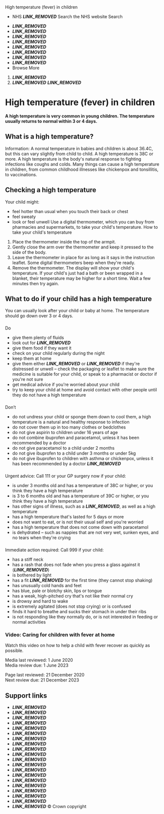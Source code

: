 
High temperature (fever) in children
 - NHS
___LINK_REMOVED___
Search the NHS website
Search
* ___LINK_REMOVED___
* ___LINK_REMOVED___
* ___LINK_REMOVED___
* ___LINK_REMOVED___
* ___LINK_REMOVED___
* ___LINK_REMOVED___
* ___LINK_REMOVED___
* ___LINK_REMOVED___
* Browse
 More
1. ___LINK_REMOVED___
2. ___LINK_REMOVED___
___LINK_REMOVED___ 
# High temperature (fever) in children
**A high temperature is very common in young children. The temperature usually returns to normal within 3 or 4 days.**
## What is a high temperature?
Information: 
A normal temperature in babies and children is about 36.4C, but this can vary slightly from child to child.
A high temperature is 38C or more.
A high temperature is the body's natural response to fighting infections like coughs and colds.
Many things can cause a high temperature in children, from common childhood illnesses like chickenpox and tonsillitis, to vaccinations.
## Checking a high temperature
Your child might:
* feel hotter than usual when you touch their back or chest
* feel sweaty
* look or feel unwell
Use a digital thermometer, which you can buy from pharmacies and supermarkets, to take your child's temperature.
 How to take your child's temperature
 
1. Place the thermometer inside the top of the armpit.
2. Gently close the arm over the thermometer and keep it pressed to the side of the body.
3. Leave the thermometer in place for as long as it says in the instruction leaflet. Some digital thermometers beep when they're ready.
4. Remove the thermometer. The display will show your child's temperature.
If your child's just had a bath or been wrapped in a blanket, their temperature may be higher for a short time. Wait a few minutes then try again.
## What to do if your child has a high temperature
You can usually look after your child or baby at home. The temperature should go down over 3 or 4 days.
### 
 Do
* give them plenty of fluids
* look out for ___LINK_REMOVED___
* give them food if they want it
* check on your child regularly during the night
* keep them at home
* give them either ___LINK_REMOVED___ or ___LINK_REMOVED___ if they're distressed or unwell – check the packaging or leaflet to make sure the medicine is suitable for your child, or speak to a pharmacist or doctor if you're not sure
* get medical advice if you're worried about your child
* try to keep your child at home and avoid contact with other people until they do not have a high temperature
### 
 Don’t
* do not undress your child or sponge them down to cool them, a high temperature is a natural and healthy response to infection
* do not cover them up in too many clothes or bedclothes
* do not give aspirin to children under 16 years of age
* do not combine ibuprofen and paracetamol, unless it has been recommended by a doctor
* do not give paracetamol to a child under 2 months
* do not give ibuprofen to a child under 3 months or under 5kg
* do not give ibuprofen to children with asthma or chickenpox, unless it has been recommended by a doctor
___LINK_REMOVED___
### 
Urgent advice: Call 111 or your GP surgery now if your child:
* is under 3 months old and has a temperature of 38C or higher, or you think they have a high temperature
* is 3 to 6 months old and has a temperature of 39C or higher, or you think they have a high temperature
* has other signs of illness, such as a ___LINK_REMOVED___, as well as a high temperature
* has a high temperature that's lasted for 5 days or more
* does not want to eat, or is not their usual self and you're worried
* has a high temperature that does not come down with paracetamol
* is dehydrated – such as nappies that are not very wet, sunken eyes, and no tears when they're crying
### 
Immediate action required: Call 999 if your child:
* has a stiff neck
* has a rash that does not fade when you press a glass against it (___LINK_REMOVED___)
* is bothered by light
* has a fit ___LINK_REMOVED___ for the first time (they cannot stop shaking)
* has unusually cold hands and feet
* has blue, pale or blotchy skin, lips or tongue
* has a weak, high-pitched cry that's not like their normal cry
* is drowsy and hard to wake
* is extremely agitated (does not stop crying) or is confused
* finds it hard to breathe and sucks their stomach in under their ribs
* is not responding like they normally do, or is not interested in feeding or normal activities
### Video: Caring for children with fever at home
Watch this video on how to help a child with fever recover as quickly as possible.
 
 Media last reviewed: 1 June 2020  
 Media review due: 1 June 2023
 
 Page last reviewed: 21 December 2020  
 Next review due: 21 December 2023
 
## Support links
* ___LINK_REMOVED___
* ___LINK_REMOVED___
* ___LINK_REMOVED___
* ___LINK_REMOVED___
* ___LINK_REMOVED___
* ___LINK_REMOVED___
* ___LINK_REMOVED___
* ___LINK_REMOVED___
* ___LINK_REMOVED___
* ___LINK_REMOVED___
* ___LINK_REMOVED___
* ___LINK_REMOVED___
* ___LINK_REMOVED___
* ___LINK_REMOVED___
* ___LINK_REMOVED___
* ___LINK_REMOVED___
* ___LINK_REMOVED___
* ___LINK_REMOVED___
* ___LINK_REMOVED___
* ___LINK_REMOVED___
© Crown copyright
